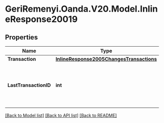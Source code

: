 # GeriRemenyi.Oanda.V20.Model.InlineResponse20019
## Properties

Name | Type | Description | Notes
------------ | ------------- | ------------- | -------------
**Transaction** | [**InlineResponse2005ChangesTransactions**](InlineResponse2005ChangesTransactions.md) |  | [optional] 
**LastTransactionID** | **int** | The ID of the most recent Transaction created for the Account | [optional] 

[[Back to Model list]](../README.md#documentation-for-models) [[Back to API list]](../README.md#documentation-for-api-endpoints) [[Back to README]](../README.md)

